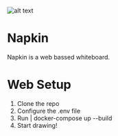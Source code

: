 ![alt text](https://cdn.onthezetacloud.com/StaticContent/media/893ff908-2081-4a3f-b33d-197bd58b7aff.gif)

# Napkin
Napkin is a web bassed whiteboard. 

# Web Setup 
1. Clone the repo 
2. Configure the .env file
3. Run | docker-compose up --build
4. Start drawing!


